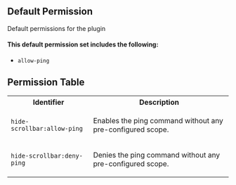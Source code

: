 ## Default Permission

Default permissions for the plugin

#### This default permission set includes the following:

- `allow-ping`

## Permission Table

<table>
<tr>
<th>Identifier</th>
<th>Description</th>
</tr>


<tr>
<td>

`hide-scrollbar:allow-ping`

</td>
<td>

Enables the ping command without any pre-configured scope.

</td>
</tr>

<tr>
<td>

`hide-scrollbar:deny-ping`

</td>
<td>

Denies the ping command without any pre-configured scope.

</td>
</tr>
</table>
